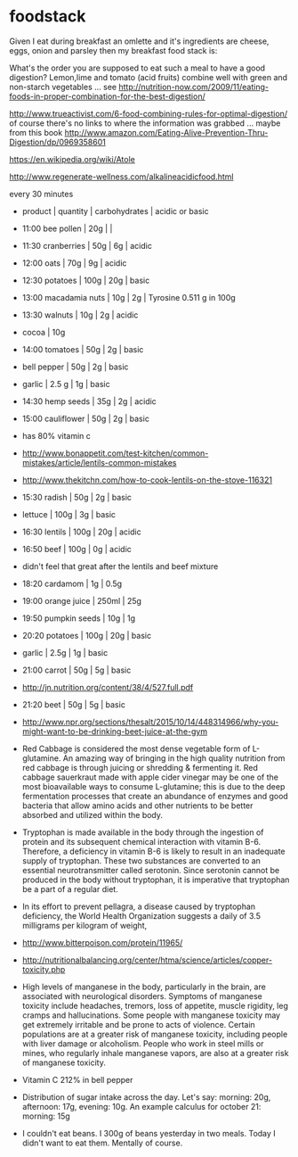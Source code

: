 # foodstack

Given I eat during breakfast an omlette and it's ingredients are cheese, eggs, onion and parsley then my breakfast 
food stack is: 

What's the order you are supposed to eat such a meal to have a good digestion? Lemon,lime and tomato (acid fruits) combine well with green and non-starch vegetables ... see http://nutrition-now.com/2009/11/eating-foods-in-proper-combination-for-the-best-digestion/

http://www.trueactivist.com/6-food-combining-rules-for-optimal-digestion/ of course there's no links to where the information was grabbed ... maybe from this book http://www.amazon.com/Eating-Alive-Prevention-Thru-Digestion/dp/0969358601

https://en.wikipedia.org/wiki/Atole

http://www.regenerate-wellness.com/alkalineacidicfood.html

every 30 minutes

- product | quantity | carbohydrates | acidic or basic
- 11:00 bee pollen | 20g | | 
- 11:30 cranberries | 50g | 6g | acidic
- 12:00 oats | 70g | 9g | acidic 
- 12:30 potatoes | 100g | 20g | basic 
- 13:00 macadamia nuts | 10g | 2g | Tyrosine 0.511 g in 100g
- 13:30 walnuts | 10g | 2g | acidic 
- cocoa | 10g
- 14:00 tomatoes | 50g | 2g | basic
- bell pepper | 50g | 2g | basic 
- garlic | 2.5 g | 1g | basic
- 14:30 hemp seeds | 35g | 2g | acidic
- 15:00 cauliflower | 50g | 2g | basic
- has 80% vitamin c
- http://www.bonappetit.com/test-kitchen/common-mistakes/article/lentils-common-mistakes
- http://www.thekitchn.com/how-to-cook-lentils-on-the-stove-116321
- 15:30 radish | 50g | 2g | basic
- lettuce | 100g | 3g | basic
- 16:30 lentils | 100g | 20g | acidic
- 16:50 beef | 100g | 0g | acidic
- didn't feel that great after the lentils and beef mixture
- 18:20 cardamom | 1g | 0.5g
- 19:00 orange juice | 250ml | 25g
- 19:50 pumpkin seeds | 10g  | 1g
- 20:20 potatoes | 100g | 20g | basic
- garlic | 2.5g | 1g | basic
- 21:00 carrot | 50g | 5g | basic
- http://jn.nutrition.org/content/38/4/527.full.pdf
- 21:20 beet | 50g | 5g | basic
- http://www.npr.org/sections/thesalt/2015/10/14/448314966/why-you-might-want-to-be-drinking-beet-juice-at-the-gym
- Red Cabbage is considered the most dense vegetable form of L-glutamine. An amazing way of bringing in the high quality nutrition from red cabbage is through juicing or shredding & fermenting it. Red cabbage sauerkraut made with apple cider vinegar may be one of the most bioavailable ways to consume L-glutamine; this is due to the deep fermentation processes that create an abundance of enzymes and good bacteria that allow amino acids and other nutrients to be better absorbed and utilized within the body.

- Tryptophan is made available in the body through the ingestion of protein and its subsequent chemical interaction with vitamin B-6. Therefore, a deficiency in vitamin B-6 is likely to result in an inadequate supply of tryptophan. These two substances are converted to an essential neurotransmitter called serotonin. Since serotonin cannot be produced in the body without tryptophan, it is imperative that tryptophan be a part of a regular diet.
- In its effort to prevent pellagra, a disease caused by tryptophan deficiency, the World Health Organization suggests a daily of 3.5 milligrams per kilogram of weight,
- http://www.bitterpoison.com/protein/11965/
- http://nutritionalbalancing.org/center/htma/science/articles/copper-toxicity.php
- High levels of manganese in the body, particularly in the brain, are associated with neurological disorders. Symptoms of manganese toxicity include headaches, tremors, loss of appetite, muscle rigidity, leg cramps and hallucinations. Some people with manganese toxicity may get extremely irritable and be prone to acts of violence. Certain populations are at a greater risk of manganese toxicity, including people with liver damage or alcoholism. People who work in steel mills or mines, who regularly inhale manganese vapors, are also at a greater risk of manganese toxicity.


- Vitamin C	212% in bell pepper

- Distribution of sugar intake across the day. Let's say: morning: 20g, afternoon: 17g, evening: 10g. An example calculus for october 21: morning: 15g 

- I couldn't eat beans. I 300g of beans yesterday in two meals. Today I didn't want to eat them. Mentally of course.
